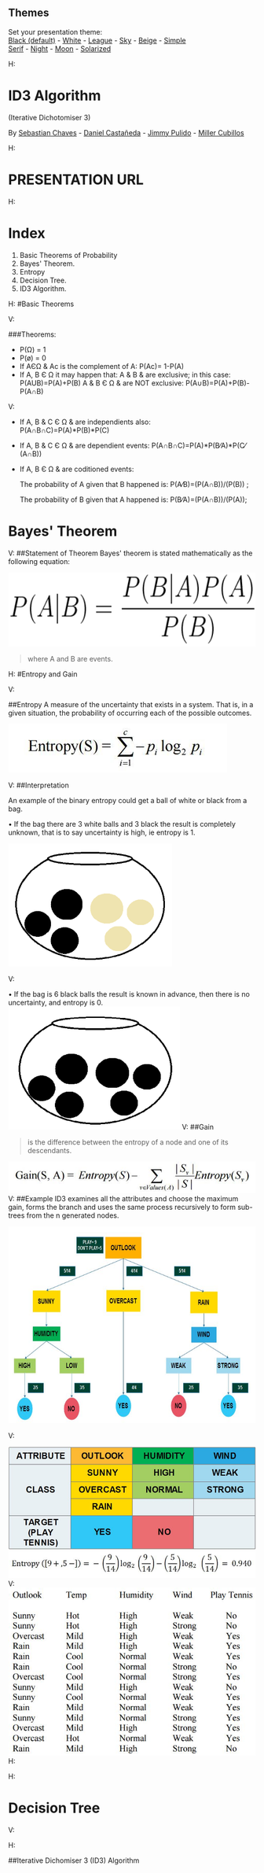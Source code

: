 <section id="themes">
	<h2>Themes</h2>
		<p>
			Set your presentation theme: <br>
			<!-- Hacks to swap themes after the page has loaded. Not flexible and only intended for the reveal.js demo deck. -->
			<a href="#" onclick="document.getElementById('theme').setAttribute('href','css/theme/black.css'); return false;">Black (default)</a> -
			<a href="#" onclick="document.getElementById('theme').setAttribute('href','css/theme/white.css'); return false;">White</a> -
			<a href="#" onclick="document.getElementById('theme').setAttribute('href','css/theme/league.css'); return false;">League</a> -
			<a href="#" onclick="document.getElementById('theme').setAttribute('href','css/theme/sky.css'); return false;">Sky</a> -
			<a href="#" onclick="document.getElementById('theme').setAttribute('href','css/theme/beige.css'); return false;">Beige</a> -
			<a href="#" onclick="document.getElementById('theme').setAttribute('href','css/theme/simple.css'); return false;">Simple</a> <br>
			<a href="#" onclick="document.getElementById('theme').setAttribute('href','css/theme/serif.css'); return false;">Serif</a> -
			<a href="#" onclick="document.getElementById('theme').setAttribute('href','css/theme/night.css'); return false;">Night</a> -
			<a href="#" onclick="document.getElementById('theme').setAttribute('href','css/theme/moon.css'); return false;">Moon</a> -
			<a href="#" onclick="document.getElementById('theme').setAttribute('href','css/theme/solarized.css'); return false;">Solarized</a>
		</p>
</section>

H:
# ID3 Algorithm
(Iterative Dichotomiser 3)

By  [Sebastian Chaves](https://github.com/adamantwharf) - [Daniel Castañeda]() - [Jimmy Pulido](https://github.com/jiapulidoar) - [Miller Cubillos]() 

H:
<!-- .slide: data-background="#ffffff" --> 
# PRESENTATION URL

H:

# Index
<!-- .slide: data-background="#7E2121" --> 
 1. Basic Theorems of Probability<!-- .element: class="fragment" data-fragment-index="0"-->
 1. Bayes' Theorem. <!-- .element: class="fragment" data-fragment-index="1"-->
 1. Entropy <!-- .element: class="fragment" data-fragment-index="2"-->
 1. Decision Tree.  <!-- .element: class="fragment" data-fragment-index="3"-->
 1. ID3 Algorithm. <!-- .element: class="fragment" data-fragment-index="4"-->
	

H:
#Basic Theorems

V:

###Theorems:

* P(Ω) = 1 
* P(ø) = 0 
* If AЄΩ & Ac is the complement of A:
		P(Ac)= 1-P(A)
* If A, B Є Ω it may happen that: 
      A & B & are exclusive; in this case: 
            P(AUB)=P(A)+P(B) 
      A & B Є Ω & are NOT exclusive: 
            P(A∪B)=P(A)+P(B)-P(A∩B) 

V:

* If A, B & C Є Ω & are independients also:  
      P(A∩B∩C)=P(A)*P(B)*P(C)  
* If A, B & C Є Ω & are dependient events: 
      P(A∩B∩C)=P(A)*P(B⁄A)*P(C⁄(A∩B)) 
* If A, B Є Ω & are coditioned events:

  The probability of A given that B happened is: 
      P(A⁄B)=(P(A∩B))/(P(B)) ; 
      
  The probability of B given that A happened is: 
       P(B⁄A)=(P(A∩B))/(P(A)); 

# Bayes' Theorem
<!-- .slide: data-background="#005050" -->

V:
##Statement of Theorem 
Bayes' theorem is stated mathematically as the following equation:

<img src="images/bayes.png" alt="bayes" with="150" height="150"></img>
>where A and B are events.



H:
#Entropy and Gain

V:

##Entropy
A measure of the uncertainty that exists in a system. That is, in a given situation, the probability of occurring each of the possible outcomes.

<img src="images/rare2.jpg" alt="entropy" ></img>

V:
##Interpretation

An example of the binary entropy could get a ball of white or black from a bag.

• If the bag there are 3 white balls and 3 black the result is completely unknown, that is to say uncertainty is high, ie entropy is 1.

<img src="images/bolsa1.png" alt="bayes" with="250" height="250"></img>

V:

• If the bag is 6 black balls the result is known in advance, then there is no uncertainty, and entropy is 0.
 <img src="images/bolsa0.png" alt="bayes" with="250" height="250"></img>
V:
##Gain
>is the difference between the entropy of a node and one of its descendants.

<img src="images/rare1.jpg" alt="Gain" ></img>
 V: 
##Example 
ID3 examines all the attributes and choose the maximum gain, forms the
branch and uses the same process recursively to form sub-trees from the n generated nodes. 

<img src="images/DiagramTree.JPG" alt="Dragram Tree" height="400" ></img>

V:

<img src="images/Tabla1.JPG" alt="Table 1" width="600"></img>
<img src="images/rare3.jpg" alt="" ></img>
V:
<img src="images/Tabla2.JPG" ></img>
H:


H:
# Decision Tree 
<!-- .slide: data-background="#7E2121"  -->
V:

H: 
<!-- .slide: data-background="#005050" -->
##Iterative Dichomiser 3 (ID3) Algorithm


